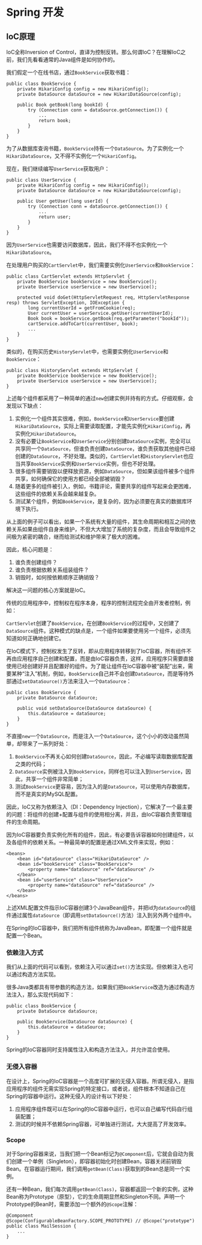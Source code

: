 # Spring 开发

## loC原理

IoC全称Inversion of Control，直译为控制反转。那么何谓IoC？在理解IoC之前，我们先看看通常的Java组件是如何协作的。

我们假定一个在线书店，通过`BookService`获取书籍：

```
public class BookService {
    private HikariConfig config = new HikariConfig();
    private DataSource dataSource = new HikariDataSource(config);

    public Book getBook(long bookId) {
        try (Connection conn = dataSource.getConnection()) {
            ...
            return book;
        }
    }
}
```

为了从数据库查询书籍，`BookService`持有一个`DataSource`。为了实例化一个`HikariDataSource`，又不得不实例化一个`HikariConfig`。

现在，我们继续编写`UserService`获取用户：

```
public class UserService {
    private HikariConfig config = new HikariConfig();
    private DataSource dataSource = new HikariDataSource(config);

    public User getUser(long userId) {
        try (Connection conn = dataSource.getConnection()) {
            ...
            return user;
        }
    }
}
```

因为`UserService`也需要访问数据库，因此，我们不得不也实例化一个`HikariDataSource`。

在处理用户购买的`CartServlet`中，我们需要实例化`UserService`和`BookService`：

```
public class CartServlet extends HttpServlet {
    private BookService bookService = new BookService();
    private UserService userService = new UserService();

    protected void doGet(HttpServletRequest req, HttpServletResponse resp) throws ServletException, IOException {
        long currentUserId = getFromCookie(req);
        User currentUser = userService.getUser(currentUserId);
        Book book = bookService.getBook(req.getParameter("bookId"));
        cartService.addToCart(currentUser, book);
        ...
    }
}
```

类似的，在购买历史`HistoryServlet`中，也需要实例化`UserService`和`BookService`：

```
public class HistoryServlet extends HttpServlet {
    private BookService bookService = new BookService();
    private UserService userService = new UserService();
}
```

上述每个组件都采用了一种简单的通过`new`创建实例并持有的方式。仔细观察，会发现以下缺点：

1. 实例化一个组件其实很难，例如，`BookService`和`UserService`要创建`HikariDataSource`，实际上需要读取配置，才能先实例化`HikariConfig`，再实例化`HikariDataSource`。
2. 没有必要让`BookService`和`UserService`分别创建`DataSource`实例，完全可以共享同一个`DataSource`，但谁负责创建`DataSource`，谁负责获取其他组件已经创建的`DataSource`，不好处理。类似的，`CartServlet`和`HistoryServlet`也应当共享`BookService`实例和`UserService`实例，但也不好处理。
3. 很多组件需要销毁以便释放资源，例如`DataSource`，但如果该组件被多个组件共享，如何确保它的使用方都已经全部被销毁？
4. 随着更多的组件被引入，例如，书籍评论，需要共享的组件写起来会更困难，这些组件的依赖关系会越来越复杂。
5. 测试某个组件，例如`BookService`，是复杂的，因为必须要在真实的数据库环境下执行。

从上面的例子可以看出，如果一个系统有大量的组件，其生命周期和相互之间的依赖关系如果由组件自身来维护，不但大大增加了系统的复杂度，而且会导致组件之间极为紧密的耦合，继而给测试和维护带来了极大的困难。

因此，核心问题是：

1. 谁负责创建组件？
2. 谁负责根据依赖关系组装组件？
3. 销毁时，如何按依赖顺序正确销毁？

解决这一问题的核心方案就是IoC。

传统的应用程序中，控制权在程序本身，程序的控制流程完全由开发者控制，例如：

`CartServlet`创建了`BookService`，在创建`BookService`的过程中，又创建了`DataSource`组件。这种模式的缺点是，一个组件如果要使用另一个组件，必须先知道如何正确地创建它。

在IoC模式下，控制权发生了反转，即从应用程序转移到了IoC容器，所有组件不再由应用程序自己创建和配置，而是由IoC容器负责，这样，应用程序只需要直接使用已经创建好并且配置好的组件。为了能让组件在IoC容器中被“装配”出来，需要某种“注入”机制，例如，`BookService`自己并不会创建`DataSource`，而是等待外部通过`setDataSource()`方法来注入一个`DataSource`：

```
public class BookService {
    private DataSource dataSource;

    public void setDataSource(DataSource dataSource) {
        this.dataSource = dataSource;
    }
}
```

不直接`new`一个`DataSource`，而是注入一个`DataSource`，这个小小的改动虽然简单，却带来了一系列好处：

1. `BookService`不再关心如何创建`DataSource`，因此，不必编写读取数据库配置之类的代码；
2. `DataSource`实例被注入到`BookService`，同样也可以注入到`UserService`，因此，共享一个组件非常简单；
3. 测试`BookService`更容易，因为注入的是`DataSource`，可以使用内存数据库，而不是真实的MySQL配置。

因此，IoC又称为依赖注入（DI：Dependency Injection），它解决了一个最主要的问题：将组件的创建+配置与组件的使用相分离，并且，由IoC容器负责管理组件的生命周期。

因为IoC容器要负责实例化所有的组件，因此，有必要告诉容器如何创建组件，以及各组件的依赖关系。一种最简单的配置是通过XML文件来实现，例如：

```
<beans>
    <bean id="dataSource" class="HikariDataSource" />
    <bean id="bookService" class="BookService">
        <property name="dataSource" ref="dataSource" />
    </bean>
    <bean id="userService" class="UserService">
        <property name="dataSource" ref="dataSource" />
    </bean>
</beans>
```

上述XML配置文件指示IoC容器创建3个JavaBean组件，并把id为`dataSource`的组件通过属性`dataSource`（即调用`setDataSource()`方法）注入到另外两个组件中。

在Spring的IoC容器中，我们把所有组件统称为JavaBean，即配置一个组件就是配置一个Bean。

### 依赖注入方式

我们从上面的代码可以看到，依赖注入可以通过`set()`方法实现。但依赖注入也可以通过构造方法实现。

很多Java类都具有带参数的构造方法，如果我们把`BookService`改造为通过构造方法注入，那么实现代码如下：

```
public class BookService {
    private DataSource dataSource;

    public BookService(DataSource dataSource) {
        this.dataSource = dataSource;
    }
}
```

Spring的IoC容器同时支持属性注入和构造方法注入，并允许混合使用。

### 无侵入容器

在设计上，Spring的IoC容器是一个高度可扩展的无侵入容器。所谓无侵入，是指应用程序的组件无需实现Spring的特定接口，或者说，组件根本不知道自己在Spring的容器中运行。这种无侵入的设计有以下好处：

1. 应用程序组件既可以在Spring的IoC容器中运行，也可以自己编写代码自行组装配置；
2. 测试的时候并不依赖Spring容器，可单独进行测试，大大提高了开发效率。

### Scope

对于Spring容器来说，当我们把一个Bean标记为`@Component`后，它就会自动为我们创建一个单例（Singleton），即容器初始化时创建Bean，容器关闭前销毁Bean。在容器运行期间，我们调用`getBean(Class)`获取到的Bean总是同一个实例。

还有一种Bean，我们每次调用`getBean(Class)`，容器都返回一个新的实例，这种Bean称为Prototype（原型），它的生命周期显然和Singleton不同。声明一个Prototype的Bean时，需要添加一个额外的`@Scope`注解：

```
@Component
@Scope(ConfigurableBeanFactory.SCOPE_PROTOTYPE) // @Scope("prototype")
public class MailSession {
    ...
}
```